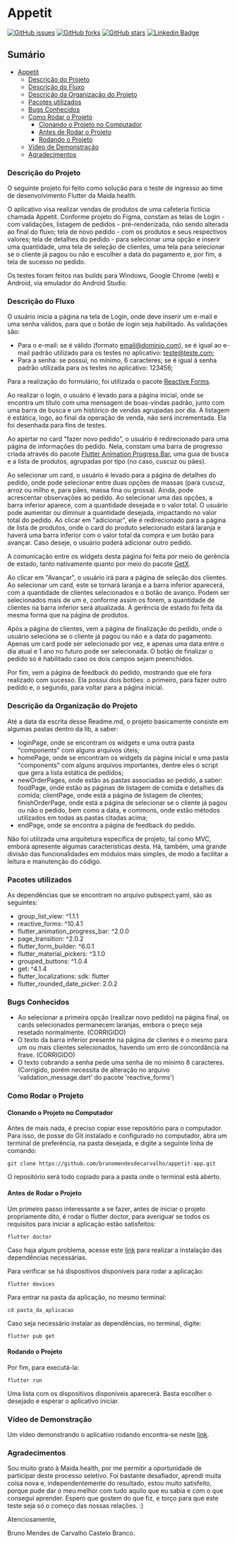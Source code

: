 # Appetit
<a href="https://github.com/brunomendesdecarvalho/appetit-app/issues"><img alt="GitHub issues" src="https://img.shields.io/github/issues/brunomendesdecarvalho/appetit-app"></a>
<a href="https://github.com/brunomendesdecarvalho/appetit-app/network"><img alt="GitHub forks" src="https://img.shields.io/github/forks/brunomendesdecarvalho/appetit-app"></a>
<a href="https://github.com/brunomendesdecarvalho/appetit-app/stargazers"><img alt="GitHub stars" src="https://img.shields.io/github/stars/brunomendesdecarvalho/appetit-app"></a>
[![Linkedin Badge](https://img.shields.io/badge/-brunomendesccb-blue?style=flat&logo=Linkedin&logoColor=white&link=https://www.linkedin.com/in/brunomendesccb/)](https://www.linkedin.com/in/brunomendesccb/)

## Sumário

- [Appetit](#appetit)
    - [Descrição do Projeto](#descrição-do-projeto)
    - [Descrição do Fluxo](#descrição-do-fluxo)
    - [Descrição da Organização do Projeto](#descrição-da-organização-do-projeto)
    - [Pacotes utilizados](#pacotes-utilizados)
    - [Bugs Conhecidos](#bugs-conhecidos)
    - [Como Rodar o Projeto](#como-rodar-o-projeto)
      - [Clonando o Projeto no Computador](#clonando-o-projeto-no-computador)
      - [Antes de Rodar o Projeto](#antes-de-rodar-o-projeto)
      - [Rodando o Projeto](#rodando-o-projeto)
    - [Vídeo de Demonstração](#vídeo-de-demonstração)
    - [Agradecimentos](#agradecimentos)

### Descrição do Projeto
O seguinte projeto foi feito como solução para o teste de ingresso ao time de desenvolvimento Flutter da Maida.health.

O aplicativo visa realizar vendas de produtos de uma cafeteria fictícia chamada Appetit. Conforme projeto do Figma, constam as telas de Login - com validações, listagem de pedidos - pré-renderizada, não sendo alterada ao final do fluxo; tela de novo pedido - com os produtos e seus respectivos valores; tela de detalhes do pedido - para selecionar uma opção e inserir uma quantidade, uma tela de seleção de clientes, uma tela para selecionar se o cliente já pagou ou não e escolher a data do pagamento e, por fim, a tela de sucesso no pedido.

Os testes foram feitos nas builds para Windows, Google Chrome (web) e Android, via emulador do Android Studio.

### Descrição do Fluxo
O usuário inicia a página na tela de Login, onde deve inserir um e-mail e uma senha válidos, para que o botão de login seja habilitado. As validações são:
- Para o e-mail: se é válido (formato email@dominio.com), se é igual ao e-mail padrão utilizado para os testes no aplicativo: teste@teste.com;
- Para a senha: se possui, no mínimo, 6 caracteres; se é igual à senha padrão utilizada para os testes no aplicativo: 123456;

Para a realização do formulário, foi utilizada o pacote [Reactive Forms](https://pub.dev/packages/reactive_forms).

Ao realizar o login, o usuário é levado para a página inicial, onde se encontra um título com uma mensagem de boas-vindas padrão, junto com uma barra de busca e um histórico de vendas agrupadas por dia. A listagem é estática, logo, ao final da operação de venda, não será incrementada. Ela foi desenhada para fins de testes.

Ao apertar no card "fazer novo pedido", o usuário é redirecionado para uma página de informações do pedido. Nela, constam uma barra de progresso criada através do pacote [Flutter Animation Progress Bar](https://pub.dev/packages/flutter_animation_progress_bar), uma guia de busca e a lista de produtos, agrupadas por tipo (no caso, cuscuz ou pães).

Ao selecionar um card, o usuário é levado para a página de detalhes do pedido, onde pode selecionar entre duas opções de massas (para cuscuz, arroz ou milho e, para pães, massa fina ou grossa). Ainda, pode acrescentar observações ao pedido. Ao selecionar uma das opções, a barra inferior aparece, com a quantidade desejada e o valor total. O usuário pode aumentar ou diminuir a quantidade desejada, impactando no valor total do pedido. Ao clicar em "adicionar", ele é redirecionado para a página de lista de produtos, onde o card do produto selecionado estará laranja e haverá uma barra inferior com o valor total da compra e um botão para avançar. Caso deseje, o usuário poderá adicionar outro pedido.

A comunicação entre os widgets desta página foi feita por meio de gerência de estado, tanto nativamente quanto por meio do pacote [GetX](https://pub.dev/packages/get).

Ao clicar em "Avançar", o usuário irá para a página de seleção dos clientes. Ao selecionar um card, este se tornará laranja e a barra inferior aparecerá, com a quantidade de clientes selecionados e o botão de avanço. Podem ser selecionados mais de um e, conforme assim os forem, a quantidade de clientes na barra inferior será atualizada. A gerência de estado foi feita da mesma forma que na página de produtos.

Após a página de clientes, vem a página de finalização do pedido, onde o usuário seleciona se o cliente já pagou ou não e a data do pagamento. Apenas um card pode ser selecionado por vez, e apenas uma data entre o dia atual e 1 ano no futuro pode ser selecionada. O botão de finalizar o pedido só é habilitado caso os dois campos sejam preenchidos.

Por fim, vem a página de feedback do pedido, mostrando que ele fora realizado com sucesso. Ela possui dois botões: o primeiro, para fazer outro pedido e, o segundo, para voltar para a página inicial.

### Descrição da Organização do Projeto
Até a data da escrita desse Readme.md, o projeto basicamente consiste em algumas pastas dentro da lib, a saber:
- loginPage, onde se encontram os widgets e uma outra pasta "components" com alguns arquivos úteis;
- homePage, onde se encontram os widgets da página inicial e uma pasta "components" com alguns arquivos importantes, dentre eles o script que gera a lista estática de pedidos;
- newOrderPages, onde estão as pastas associadas ao pedido, a saber: foodPage, onde estão as páginas de listagem de comida e detalhes da comida; clientPage, onde está a página de listagem de clientes; finishOrderPage, onde está a página de selecionar se o cliente já pagou ou não o pedido, bem como a data, e commons, onde estão métodos utilizados em todas as pastas citadas acima;
- endPage, onde se encontra a página de feedback do pedido.

Não foi utilizada uma arquitetura específica de projeto, tal como MVC, embora apresente algumas características desta. Há, também, uma grande divisão das funcionalidades em módulos mais simples, de modo a facilitar a leitura e manutenção do código.

### Pacotes utilizados

As dependências que se encontram no arquivo pubspect.yaml, são as seguintes:
- group_list_view: ^1.1.1
- reactive_forms: ^10.4.1
- flutter_animation_progress_bar: ^2.0.0
- page_transition: ^2.0.2
- flutter_form_builder: ^6.0.1
- flutter_material_pickers: ^3.1.0
- grouped_buttons: ^1.0.4
- get: ^4.1.4
- flutter_localizations:
    sdk: flutter
- flutter_rounded_date_picker: 2.0.2

### Bugs Conhecidos
- Ao selecionar a primeira opção (realizar novo pedido) na página final, os cards selecionados permanecem laranjas, embora o preço seja resetado normalmente. (CORRIGIDO)
- O texto da barra inferior presente na página de clientes é o mesmo para um ou mais clientes selecionados, havendo um erro de concordância na frase. (CORRIGIDO)
- O texto cobrando a senha pede uma senha de no mínimo 8 caracteres. (Corrigido, porém necessita de alteração no arquivo 'validation_message.dart' do pacote 'reactive_forms')

### Como Rodar o Projeto

#### Clonando o Projeto no Computador
Antes de mais nada, é preciso copiar esse repositório para o computador. Para isso, de posse do Git instalado e configurado no computador, abra um terminal de preferência, na pasta desejada, e digite a seguinte linha de comando:
```
git clone https://github.com/brunomendesdecarvalho/appetit-app.git
```
O repositório será todo copiado para a pasta onde o terminal está aberto.

#### Antes de Rodar o Projeto
Um primeiro passo interessante a se fazer, antes de iniciar o projeto propriamente dito, é rodar o flutter doctor, para averiguar se todos os requisitos para iniciar a aplicação estão satisfeitos:
```
flutter doctor
```
Caso haja algum problema, acesse este [link](https://flutter.dev/docs/get-started/install) para realizar a instalação das dependências necessárias.

Para verificar se há dispositivos disponíveis para rodar a aplicação:
```
flutter devices
```
Para entrar na pasta da aplicação, no mesmo terminal:
```
cd pasta_da_aplicacao
```
Caso seja necessário instalar as dependências, no terminal, digite:
```
flutter pub get
```

#### Rodando o Projeto
Por fim, para executá-la:
```
flutter run
```
Uma lista com os dispositivos disponíveis aparecerá. Basta escolher o desejado e esperar o aplicativo iniciar.

### Vídeo de Demonstração
Um vídeo demonstrando o aplicativo rodando encontra-se neste [link](https://www.youtube.com/watch?v=fgRii-5tXpc).

### Agradecimentos
Sou muito grato à Maida.health, por me permitir a oportunidade de participar deste processo seletivo. Foi bastante desafiador, aprendi muita coisa nova e, independentemente do resultado, estou muito satisfeito, porque pude dar o meu melhor com tudo aquilo que eu sabia e com o que consegui aprender.
Espero que gostem do que fiz, e torço para que este teste seja só o começo das nossas relações. :)

Atenciosamente,

Bruno Mendes de Carvalho Castelo Branco.
